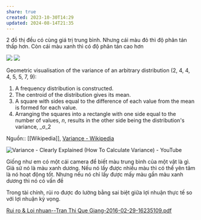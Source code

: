 ```yaml
---
share: true
created: 2023-10-30T14:29
updated: 2024-08-14T21:35
---
```

2 đồ thị đều có cùng giá trị trung bình. Nhưng cái màu đỏ thì độ phân tán thấp hơn. Còn cái màu xanh thì có độ phân tán cao hơn

![](https://cdn.discordapp.com/attachments/953628307314855999/1249364291627257866/image0.png?ex=666708ab&is=6665b72b&hm=caeda91605327a996d0532935ebed0e47fbe212c5536f2321854eeaba81bb94e&)
[![](https://upload.wikimedia.org/wikipedia/commons/thumb/6/64/Variance_visualisation.svg/220px-Variance_visualisation.svg.png)](https://en.m.wikipedia.org/wiki/File:Variance_visualisation.svg)

Geometric visualisation of the variance of an arbitrary distribution (2, 4, 4, 4, 5, 5, 7, 9):

1. A frequency distribution is constructed.
2. The centroid of the distribution gives its mean.
3. A square with sides equal to the difference of each value from the mean is formed for each value.
4. Arranging the squares into a rectangle with one side equal to the number of values, _n_, results in the other side being the distribution's variance, _σ_2

Nguồn:: [[Wikipedia]], [Variance - Wikipedia](https://en.m.wikipedia.org/wiki/Variance)

![Variance - Clearly Explained (How To Calculate Variance) - YouTube](https://youtu.be/x0rmUXWtSS8?si=lB9CNobgHKWjcPNJ)

Giống như em có một cái camera để biết màu trung bình của một vật là gì. Giả sử nó là màu xanh dương. Nếu nó lấy được nhiều màu thì có thể yên tâm là nó hoạt động tốt. Nhưng nếu nó chỉ lấy được mấy màu gần màu xanh dương thì nó có vấn đề

Trong tài chính, rủi ro được đo lường bằng sai biệt giữa lợi nhuận thực tế so với lợi nhuận kỳ vọng.

[Rui ro & Loi nhuan--Tran Thi Que Giang-2016-02-29-16235109.pdf](https://fsppm.fulbright.edu.vn/cache/MPP8-531-L06V-Rui%20ro%20&%20Loi%20nhuan--Tran%20Thi%20Que%20Giang-2016-02-29-16235109.pdf)
